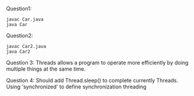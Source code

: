 Question1: 

    javac Car.java
    java Car
    
Question2: 

    javac Car2.java
    java Car2
    
Question 3: Threads allows a program to operate more efficiently by doing multiple things at the same time.

Question 4: Should add Thread.sleep() to complete currently Threads. 
    Using 'synchronized' to define  synchronization threading
